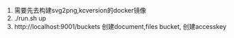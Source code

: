 1. 需要先去构建svg2png,kcversion的docker镜像
2. ./run.sh up
3. http://localhost:9001/buckets 创建document,files bucket, 创建accesskey